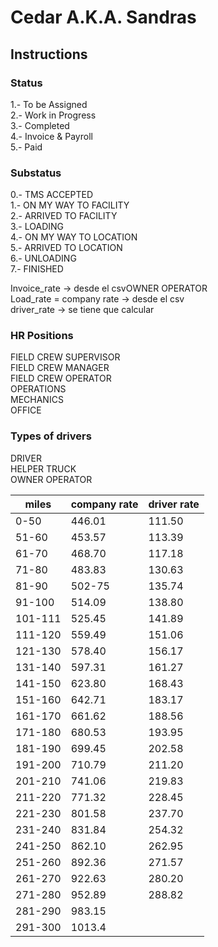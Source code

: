 # Cedar A.K.A. Sandras


## Instructions

### Status

1.- To be Assigned  
2.- Work in Progress  
3.- Completed  
4.- Invoice & Payroll   
5.- Paid  


### Substatus
0.- TMS ACCEPTED  
1.- ON MY WAY TO FACILITY  
2.- ARRIVED TO FACILITY	  
3.- LOADING  
4.- ON MY WAY TO LOCATION  
5.- ARRIVED TO LOCATION  
6.- UNLOADING  
7.- FINISHED  

Invoice_rate -> desde el csvOWNER OPERATOR  
Load_rate = company rate -> desde el csv  
driver_rate -> se tiene que calcular  

### HR Positions  
FIELD CREW SUPERVISOR  
FIELD CREW MANAGER  
FIELD CREW OPERATOR  
OPERATIONS  
MECHANICS  
OFFICE  

### Types of drivers
DRIVER  
HELPER TRUCK  
OWNER OPERATOR  


|   miles | company rate | driver rate  | 
| ------- | ------------ | ------------ |
|  0-50   |    446.01    |    111.50    |
|  51-60  |    453.57    |    113.39    |
|  61-70  |    468.70    |    117.18    |
|  71-80  |    483.83    |    130.63    |
|  81-90  |    502-75    |    135.74    |
|  91-100 |    514.09    |    138.80    |
| 101-111 |    525.45    |    141.89    |
| 111-120 |    559.49    |    151.06    |
| 121-130 |    578.40    |    156.17    |
| 131-140 |    597.31    |    161.27    |
| 141-150 |    623.80    |    168.43    |
| 151-160 |    642.71    |    183.17    |
| 161-170 |    661.62    |    188.56    |
| 171-180 |    680.53    |    193.95    |
| 181-190 |    699.45    |    202.58    |
| 191-200 |    710.79    |    211.20    |
| 201-210 |    741.06    |    219.83    |
| 211-220 |    771.32    |    228.45    |
| 221-230 |    801.58    |    237.70    |
| 231-240 |    831.84    |    254.32    |
| 241-250 |    862.10    |    262.95    |
| 251-260 |    892.36    |    271.57    |
| 261-270 |    922.63    |    280.20    |
| 271-280 |    952.89    |    288.82    |
| 281-290 |    983.15    |              |
| 291-300 |    1013.4    |              |
